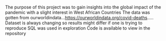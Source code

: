 The purpose of this project was to gain insights into the global impact of the pandemic with a slight interest in West African Countries
The data was gotten from ourworldindata...https://ourworldindata.org/covid-deaths.....
Dataset is always changing so results might differ if one is trying to reproduce
SQL was used in exploration
Code is available to view in the repository
